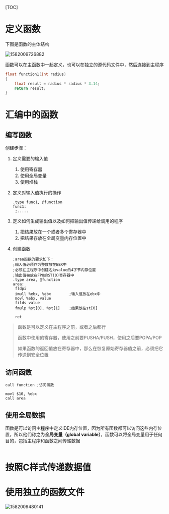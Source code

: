 [TOC]

# 定义函数

下图是函数的主体结构

![1582009726882](E:\git-workspace\note\images\linux\assemly\1582009726882.png)

函数可以在主函数中一起定义，也可以在独立的源代码文件中，然后连接到主程序

```c
float function1(int radius)
{
    float result = radius * radius * 3.14;
    return result;
}
```

# 汇编中的函数

## 编写函数

创建步骤：

1. 定义需要的输入值

   1. 使用寄存器
   2. 使用全局变量
   3. 使用堆栈

2. 定义对输入值执行的操作

   ```assembly
   .type func1, @function
   func1:
   	;.....
   ```

   

3. 定义如何生成输出值以及如何把输出值传递给调用的程序

   1. 把结果放在一个或者多个寄存器中
   2. 把结果存放在全局变量内存位置中

4. 创建函数

   ```assembly
   ;area函数的要求如下：
   ;输入值必须作为整数放在EBX中
   ;必须在主程序中创建名为value的4字节内存位置
   ;输出值被放在FPU的ST(0)寄存器中
   .type area, @function
   area:
   	fldpi
   	imull %ebx, %ebx		;输入值放在ebx中
   	movl %ebx, value
   	filds value
   	fmulp %st[0], %st[1]	;结果放在st[0]
   	
   	ret
   ```

> 函数是可以定义在主程序之前，或者之后都行
>
> 函数中使用的寄存器，使用之前要PUSHA/PUSH，使用之后要POPA/POP
>
> 如果函数的返回值放在寄存器中，那么在恢复原始寄存器值之前，必须把它传送到安全位置

## 访问函数

```assembly
call function ;访问函数
```

```assembly
movl $10, %ebx
call area
```



## 使用全局数据

函数是可以访问主程序中定义IDE内存位置，因为所有函数都可以访问这些内存位置，所以他们称之为**全局变量（global variable）**，函数可以将全局变量用于任何目的，包括主程序和函数之间传递数据

```assembly

```







# 按照C样式传递数据值



# 使用独立的函数文件







![1582009480141](C:\Users\landun\AppData\Roaming\Typora\typora-user-images\1582009480141.png)
